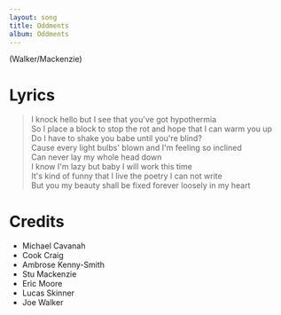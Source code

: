 ```yaml
---
layout: song
title: Oddments
album: Oddments
---
```


(Walker/Mackenzie)

# Lyrics

> I knock hello but I see that you've got hypothermia  
> So I place a block to stop the rot and hope that I can warm you up  
> Do I have to shake you babe until you're blind?  
> Cause every light bulbs' blown and I'm feeling so inclined  
> Can never lay my whole head down  
> I know I'm lazy but baby I will work this time  
> It's kind of funny that I live the poetry I can not write  
> But you my beauty shall be fixed forever loosely in my heart  

# Credits

* Michael Cavanah
* Cook Craig
* Ambrose Kenny-Smith
* Stu Mackenzie
* Eric Moore
* Lucas Skinner
* Joe Walker
